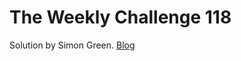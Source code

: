 # The Weekly Challenge 118

Solution by Simon Green. [Blog](https://dev.to/simongreennet/weekly-challenge-118-4hg9)
